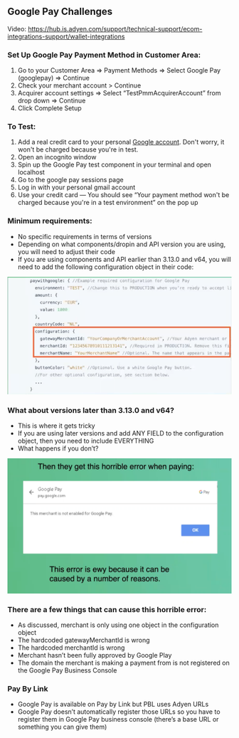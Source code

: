 ## Google Pay Challenges 
Video: https://hub.is.adyen.com/support/technical-support/ecom-integrations-support/wallet-integrations 

### Set Up Google Pay Payment Method in Customer Area:
1. Go to your Customer Area => Payment Methods => Select Google Pay (googlepay) => Continue
2. Check your merchant account > Continue
3. Acquirer account settings => Select “TestPmmAcquirerAccount” from drop down => Continue
4. Click Complete Setup

### To Test:
1. Add a real credit card to your personal [Google account](https://support.google.com/accounts/answer/9244912?hl=en). Don't worry, it won't be charged because you're in test. 
2. Open an incognito window
3. Spin up the Google Pay test component in your terminal and open localhost 
4. Go to the google pay sessions page
5. Log in with your personal gmail account
6. Use your credit card — You should see “Your payment method won't be charged because you're in a test environment” on the pop up

### Minimum requirements:
* No specific requirements in terms of versions
* Depending on what components/dropin and API version you are using, you will need to adjust their code
* If you are using components and API earlier than 3.13.0 and v64, you will need to add the following configuration object in their code:

![config object](/src/googlepay/config.png)

### What about versions later than 3.13.0 and v64? 
* This is where it gets tricky
* If you are using later versions and add ANY FIELD to the configuration object, then you need to include EVERYTHING
* What happens if you don’t? 

![a horrible error](/src/googlepay/horrible_error.png)

### There are a few things that can cause this horrible error:
* As discussed, merchant is only using one object in the configuration object
* The hardcoded gatewayMerchantId is wrong
* The hardcoded merchantId is wrong
* Merchant hasn’t been fully approved by Google Play
* The domain the merchant is making a payment from is not registered on the Google Pay Business Console 

### Pay By Link
* Google Pay is available on Pay by Link but PBL uses Adyen URLs
* Google Pay doesn’t automatically register those URLs so you have to register them in Google Pay business console (there’s a base URL or something you can give them) 
